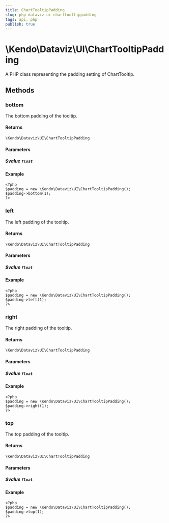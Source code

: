 ```yaml
---
title: ChartTooltipPadding
slug: php-dataviz-ui-charttooltippadding
tags: api, php
publish: true
---
```


# \Kendo\Dataviz\UI\ChartTooltipPadding

A PHP class representing the padding setting of ChartTooltip.


## Methods

### bottom
The bottom padding of the tooltip.

#### Returns
`\Kendo\Dataviz\UI\ChartTooltipPadding`

#### Parameters

##### $value `float`



#### Example 
    <?php
    $padding = new \Kendo\Dataviz\UI\ChartTooltipPadding();
    $padding->bottom(1);
    ?>

### left
The left padding of the tooltip.

#### Returns
`\Kendo\Dataviz\UI\ChartTooltipPadding`

#### Parameters

##### $value `float`



#### Example 
    <?php
    $padding = new \Kendo\Dataviz\UI\ChartTooltipPadding();
    $padding->left(1);
    ?>

### right
The right padding of the tooltip.

#### Returns
`\Kendo\Dataviz\UI\ChartTooltipPadding`

#### Parameters

##### $value `float`



#### Example 
    <?php
    $padding = new \Kendo\Dataviz\UI\ChartTooltipPadding();
    $padding->right(1);
    ?>

### top
The top padding of the tooltip.

#### Returns
`\Kendo\Dataviz\UI\ChartTooltipPadding`

#### Parameters

##### $value `float`



#### Example 
    <?php
    $padding = new \Kendo\Dataviz\UI\ChartTooltipPadding();
    $padding->top(1);
    ?>

